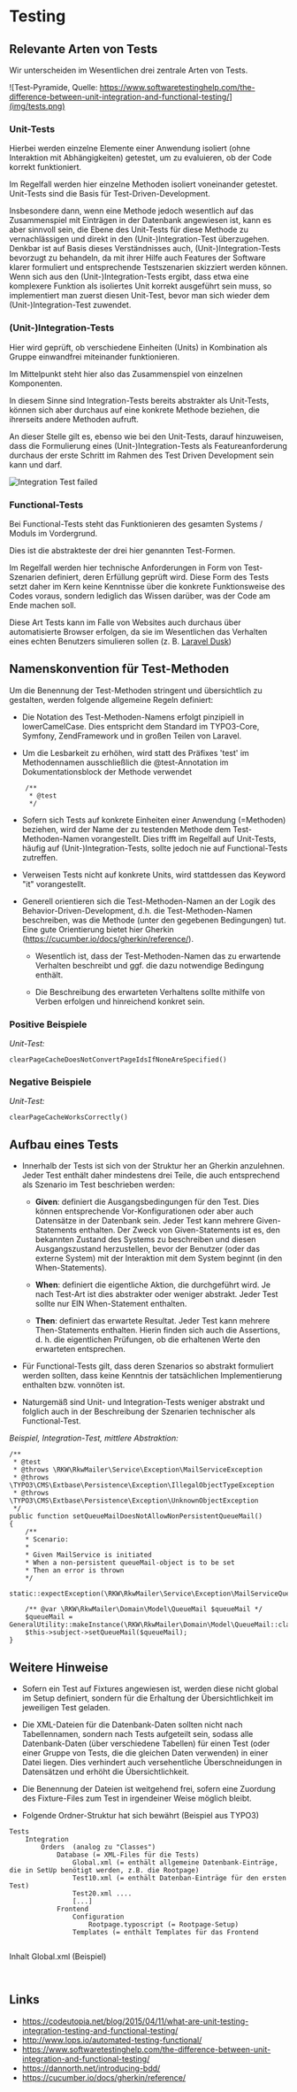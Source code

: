 # Testing

## Relevante Arten von Tests
Wir unterscheiden im Wesentlichen drei zentrale Arten von Tests. 

![Test-Pyramide, Quelle: https://www.softwaretestinghelp.com/the-difference-between-unit-integration-and-functional-testing/](img/tests.png)

### Unit-Tests 

Hierbei werden einzelne Elemente einer Anwendung isoliert (ohne Interaktion mit Abhängigkeiten) getestet, um zu evaluieren, ob der Code korrekt funktioniert.

Im Regelfall werden hier einzelne Methoden isoliert voneinander getestet. Unit-Tests sind die Basis für Test-Driven-Development.

Insbesondere dann, wenn eine Methode jedoch wesentlich auf das Zusammenspiel mit Einträgen in der Datenbank angewiesen ist, kann es aber sinnvoll sein, die Ebene des Unit-Tests für diese Methode zu vernachlässigen und direkt in den (Unit-)Integration-Test überzugehen. Denkbar ist auf Basis dieses Verständnisses auch, (Unit-)Integration-Tests bevorzugt zu behandeln, da mit ihrer Hilfe auch Features der Software klarer formuliert und entsprechende Testszenarien skizziert werden können. Wenn sich aus den (Unit-)Integration-Tests ergibt, dass etwa eine komplexere Funktion als isoliertes Unit korrekt ausgeführt sein muss, so implementiert man zuerst diesen Unit-Test, bevor man sich wieder dem (Unit-)Integration-Test zuwendet. 

### (Unit-)Integration-Tests

Hier wird geprüft, ob verschiedene Einheiten (Units) in Kombination als Gruppe einwandfrei miteinander funktionieren.

Im Mittelpunkt steht hier also das Zusammenspiel von einzelnen Komponenten. 

In diesem Sinne sind Integration-Tests bereits abstrakter  als Unit-Tests, können sich aber durchaus auf eine konkrete Methode beziehen, die ihrerseits andere Methoden aufruft.

An dieser Stelle gilt es, ebenso wie bei den Unit-Tests, darauf hinzuweisen, dass die Formulierung eines (Unit-)Integration-Tests als Featureanforderung durchaus der erste Schritt im Rahmen des Test Driven Development sein kann und darf. 

![Integration Test failed](http://www.lops.io/assets/img/post/automated-testing-functional/meme-unit-tests-passing-no-integration-tests.jpg)

### Functional-Tests

Bei Functional-Tests steht das Funktionieren des gesamten Systems / Moduls im Vordergrund.

Dies ist die abstrakteste der drei hier genannten Test-Formen. 

Im Regelfall werden hier technische Anforderungen in Form von Test-Szenarien definiert, deren Erfüllung geprüft wird. Diese Form des Tests setzt daher im Kern keine Kenntnisse über die konkrete Funktionsweise des Codes voraus, sondern lediglich das Wissen darüber, was der Code am Ende machen soll.

Diese Art Tests kann im Falle von Websites auch durchaus über automatisierte Browser erfolgen, da sie im Wesentlichen das Verhalten eines echten Benutzers simulieren sollen (z. B. [Laravel Dusk](https://laravel.com/docs/5.8/dusk))


## Namenskonvention für Test-Methoden
Um die Benennung der Test-Methoden stringent und übersichtlich zu gestalten, werden folgende allgemeine Regeln definiert:

* Die Notation des Test-Methoden-Namens erfolgt pinzipiell in lowerCamelCase. Dies entspricht dem Standard im TYPO3-Core, Symfony, ZendFramework und in großen Teilen von Laravel.

* Um die Lesbarkeit zu erhöhen, wird statt des Präfixes 'test' im Methodennamen ausschließlich die @test-Annotation im Dokumentationsblock der Methode verwendet
```
    /**
     * @test
     */
```

* Sofern sich Tests auf konkrete Einheiten einer Anwendung (=Methoden) beziehen, wird der Name der zu testenden Methode dem Test-Methoden-Namen vorangestellt. Dies trifft im Regelfall auf Unit-Tests, häufig auf (Unit-)Integration-Tests, sollte jedoch nie auf Functional-Tests zutreffen. 

* Verweisen Tests nicht auf konkrete Units, wird stattdessen das Keyword "it" vorangestellt.

* Generell orientieren sich die Test-Methoden-Namen an der Logik des Behavior-Driven-Development, d.h. die Test-Methoden-Namen beschreiben, was die Methode (unter den gegebenen Bedingungen) tut. Eine gute Orientierung bietet hier Gherkin (https://cucumber.io/docs/gherkin/reference/).

    * Wesentlich ist, dass der Test-Methoden-Namen das zu erwartende Verhalten beschreibt und ggf. die dazu notwendige Bedingung enthält.

    * Die Beschreibung des erwarteten Verhaltens sollte mithilfe von Verben erfolgen und hinreichend konkret sein.  

### Positive Beispiele
_Unit-Test:_
```
clearPageCacheDoesNotConvertPageIdsIfNoneAreSpecified()
```

### Negative Beispiele
_Unit-Test:_
```
clearPageCacheWorksCorrectly()
```

## Aufbau eines Tests
* Innerhalb der Tests ist sich von der Struktur her an Gherkin anzulehnen. Jeder Test enthält daher mindestens drei Teile, die auch entsprechend als Szenario im Test beschrieben werden:

    * **Given**: definiert die Ausgangsbedingungen für den Test. Dies können entsprechende Vor-Konfigurationen oder aber auch Datensätze in der Datenbank sein. Jeder Test kann mehrere Given-Statements enthalten. Der Zweck von Given-Statements ist es, den bekannten Zustand des Systems zu beschreiben und diesen Ausgangszustand herzustellen, bevor der Benutzer (oder das externe System) mit der Interaktion mit dem System beginnt (in den When-Statements).
    
    * **When**: definiert die eigentliche Aktion, die durchgeführt wird. Je nach Test-Art ist dies abstrakter oder weniger abstrakt. Jeder Test sollte nur EIN When-Statement enthalten.
    
    * **Then**: definiert das erwartete Resultat. Jeder Test kann mehrere Then-Statements enthalten. Hierin finden sich auch die Assertions, d. h. die eigentlichen Prüfungen, ob die erhaltenen Werte den erwarteten entsprechen.
    
* Für Functional-Tests gilt, dass deren Szenarios so abstrakt formuliert werden sollten, dass keine Kenntnis der tatsächlichen Implementierung enthalten bzw. vonnöten ist.

* Naturgemäß sind Unit- und Integration-Tests weniger abstrakt und folglich auch in der Beschreibung der Szenarien technischer als Functional-Test.
 
_Beispiel, Integration-Test, mittlere Abstraktion:_
```
/**
 * @test
 * @throws \RKW\RkwMailer\Service\Exception\MailServiceException
 * @throws \TYPO3\CMS\Extbase\Persistence\Exception\IllegalObjectTypeException
 * @throws \TYPO3\CMS\Extbase\Persistence\Exception\UnknownObjectException
 */
public function setQueueMailDoesNotAllowNonPersistentQueueMail()
{
    /**
    * Scenario:
    *
    * Given MailService is initiated
    * When a non-persistent queueMail-object is to be set
    * Then an error is thrown
    */
    static::expectException(\RKW\RkwMailer\Service\Exception\MailServiceQueueMailException::class);

    /** @var \RKW\RkwMailer\Domain\Model\QueueMail $queueMail */
    $queueMail = GeneralUtility::makeInstance(\RKW\RkwMailer\Domain\Model\QueueMail::class);
    $this->subject->setQueueMail($queueMail);
}
```    

## Weitere Hinweise

* Sofern ein Test auf Fixtures angewiesen ist, werden diese nicht global im Setup definiert, sondern für die Erhaltung der Übersichtlichkeit im jeweiligen Test geladen.

* Die XML-Dateien für die Datenbank-Daten sollten nicht nach Tabellennamen, sondern nach Tests aufgeteilt sein, sodass alle Datenbank-Daten (über verschiedene Tabellen) für einen Test (oder einer Gruppe von Tests, die die gleichen Daten verwenden) in einer Datei liegen. Dies verhindert auch versehentliche Überschneidungen in Datensätzen und erhöht die Übersichtlichkeit.

* Die Benennung der Dateien ist weitgehend frei, sofern eine Zuordung des Fixture-Files zum Test in irgendeiner Weise möglich bleibt.

* Folgende Ordner-Struktur hat sich bewährt (Beispiel aus TYPO3)
```
Tests
    Integration
        Orders  (analog zu "Classes")
            Database (= XML-Files für die Tests)
                Global.xml (= enthält allgemeine Datenbank-Einträge, die in SetUp benötigt werden, z.B. die Rootpage)
                Test10.xml (= enthält Datenban-Einträge für den ersten Test) 
                Test20.xml ....
                [...]
            Frontend
                Configuration
                    Rootpage.typoscript (= Rootpage-Setup)
                Templates (= enthält Templates für das Frontend
                    
```

Inhalt Global.xml (Beispiel)
```


```

## Links
* https://codeutopia.net/blog/2015/04/11/what-are-unit-testing-integration-testing-and-functional-testing/
* http://www.lops.io/automated-testing-functional/
* https://www.softwaretestinghelp.com/the-difference-between-unit-integration-and-functional-testing/
* https://dannorth.net/introducing-bdd/
* https://cucumber.io/docs/gherkin/reference/
